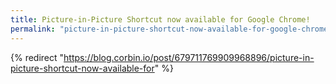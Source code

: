 ```yaml
---
title: Picture-in-Picture Shortcut now available for Google Chrome!
permalink: "picture-in-picture-shortcut-now-available-for-google-chrome/index.html"
---
```


{% redirect "https://blog.corbin.io/post/679711769909968896/picture-in-picture-shortcut-now-available-for" %}